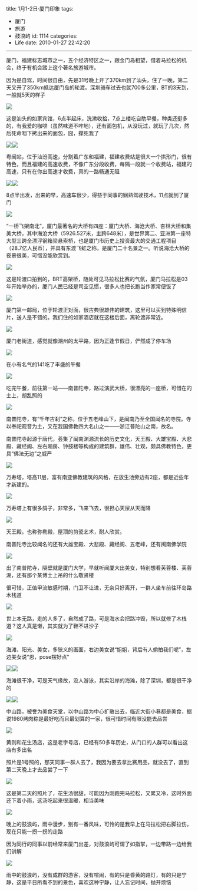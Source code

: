 title: 1月1-2日·厦门印象
tags:
  - 厦门
  - 旅游
  - 鼓浪屿
id: 1114
categories:
  - Life
date: 2010-01-27 22:42:20
---
厦门，福建标志城市之一，五个经济特区之一，跟金门岛相望，借着马拉松的机会，终于有机会踏上这个著名旅游城市。 

因为是自驾，时间很自由，先是31号晚上开了370km到了汕头，住了一晚，第二天又开了350km抵达厦门岛的轮渡。深圳骑车过去也就700多公里，BT的3天到，一般就5天的样子 

![](/images/2010/01/12_201001271917140720_6905.jpg) 
<!--more-->
这是汕头的如家宾馆，6点半起床，洗漱收拾，7点上楼吃自助早餐，种类还挺多的，有我爱的咖啡（虽然味道不咋地），还有面包机，从没玩过，就玩了几次，然后死命咽下拷出来的面包，囧，撑死我了 

![](/images/2010/01/12_201001222310304781_6906.jpg)![](/images/2010/01/12_201001222310400605_6907.jpg) 

粤闽站，位于汕汾高速，分割着广东和福建，福建收费站是很大一个拱形门，很有特色，而且福建的高速收费，不像广东分段收费，每隔一段就一个收费站，福建的高速，只有在你出高速才收费，真的一路畅通无阻 

![](/images/2010/01/12_201001222326471330_6908.jpg)![](/images/2010/01/12_201001222327046740_6909.jpg) 

8点半出发，出来的早，高速车很少，得益于同事的娴熟驾驶技术，11点就到了厦门 

![](/images/2010/01/12_201001222330251287_6910.jpg) 

“一桥飞架南北”，厦门最著名的大桥有四座：厦门大桥、海沧大桥、杏林大桥和集美大桥，其中海沧大桥（5926.527米，主跨648米），是世界第二、亚洲第一座特大型三跨全漂浮钢箱梁悬索桥，也是厦门市历史上投资最大的交通工程项目（28.7亿人民币），并具有东渡飞虹之称，是厦门二十名景之一。听说海沧大桥的夜景很美，可惜没能欣赏到。 

![](/images/2010/01/12_201001222334592035_6911.jpg) 

这是轮渡口拍到的，BRT高架桥，随处可见马拉松比赛的气氛，厦门马拉松是03年开始举办的，厦门人民已经是司空见惯，很多人也把长跑当作家常便饭了 

![](/images/2010/01/12_201001222342250815_6912.jpg) 

厦门第一邮局，位于轮渡正对面，很古典很雄伟的建筑，这里可以买到特殊明信片，送人是不错的。我们住的如家酒店就在这楼后面，离轮渡非常近。 

![](/images/2010/01/12_201001222346212812_6913.jpg) 

厦门老街道，感觉就像潮州的太平路，因为正逢节假日，俨然成了停车场 

![](/images/2010/01/12_201001222349218076_6914.jpg) 

在小有名气的141吃了丰盛的午餐 

![](/images/2010/01/12_201001230029422067_6915.jpg) 

吃完午餐，前往第一站——南普陀寺，路过演武大桥，很漂亮的一座桥，可惜在的士上，胡乱照的 

![](/images/2010/01/12_201001231326224272_6916.jpg) 

南普陀寺，有“千年古刹”之称，位于五老峰山下，是闽南乃至全国闻名的寺院。寺以奉祀观音为主，又在我国佛教四大名山之一——浙江普陀山之南，故名。 

南普陀寺起源于唐代，荟集了闽南渊源流长的历史文化，天王殿、大雄宝殿、大悲殿、藏经阁、左右厢房、钟鼓楼等构成的建筑群，雄伟、壮观，颇具佛教特色，更具“佛法无边”之威严 

![](/images/2010/01/12_201001231328428103_6917.jpg) 

万寿塔，塔高11层，富有南亚佛教建筑的风格，在放生池旁边有2座，都是近些年才新建的。 

![](/images/2010/01/12_201001231333458342_6918.jpg) 

万寿塔上有很多鸽子，非常多，飞来飞去，很担心天屎从天而降 

![](/images/2010/01/12_201001231334272660_6919.jpg) 

天王殿。也称弥勒殿，屋顶的剪瓷艺术，耐人欣赏。 

南普陀寺比较闻名的还有大雄宝殿、大悲殿、藏经阁、五老峰，还有闽南佛学院 

![](/images/2010/01/12_201001271921257765_6920.jpg) 

出了南普陀寺，隔壁就是厦门大学，早就听闻厦大出美女，特别想看芙蓉楼、芙蓉湖，还有那个某博士上吊的什么敬贤楼 

很可惜，正值甲流敏感时期，门卫不让进，无奈只好离开，一群人坐车前往环岛路木栈道 

![](/images/2010/01/12_201001271929273114_6921.jpg) 

世上本无路，走的人多了，自然成了路，可是海水会把路冲毁，所以就修了木栈道？这人真是懒，其实就为了鞋不进沙子 

![](/images/2010/01/12_201001271930086755_6922.jpg) 

海滩、阳光、美女，多狭义的画面，右边美女说“姐姐，背后有人偷拍我们呢”，左边美女说“恩，pose摆好点” 

![](/images/2010/01/12_201001271938481147_6923.jpg)![](/images/2010/01/12_201001271939123544_6924.jpg) 

海滩很干净，可是天气缘故，没人游泳，其实沿岸的海滩，除了深圳，都是很干净的 

![](/images/2010/01/12_201001271941394617_6925.jpg)![](/images/2010/01/12_201001271941591871_6926.jpg) 

中山路，被誉为美食天堂，以中山路为中心扩散出去，临近大街小巷都是美食，据说1980烤肉粽是最好吃而且最划算的一家，很可惜时间有限没能去品尝 

![](/images/2010/01/12_201001271945557478_6927.jpg) 

黄则和花生汤店，这是老字号店，已经有50多年历史，从门口的人群可以看出这店有多出名 

照片是1号照的，那天同事一群人去了，我因为要去拿比赛用品，就没去了，直到第二天晚上才去品尝了一下 

![](/images/2010/01/12_201001271950051352_6928.jpg) 

这是第二天的照片了，花生汤很甜，可能因为刚跑完马拉松，又累又冷，这时外面还下着小雨，这汤吃起来很温暖，相当美味 

![](/images/2010/01/12_201001272224518318_6929.jpg) 

晚上的鼓浪屿，雨中漫步，别有一番风味，可怜的是我早上在马拉松把右脚拉伤，现在只能一拐一拐的走路 

因为同行的同事以前经常来厦门出差，对鼓浪屿可谓了如指掌，一边带路一边给我们讲解 

![](/images/2010/01/12_201001272231547250_6930.jpg) 

雨中的鼓浪屿，没有成群的游客，没有喧闹，有的只是昏黄的路灯，有的只是宁静，这是平日所看不到的景色，喜欢这种宁静，让人忘记时间，抛开烦恼